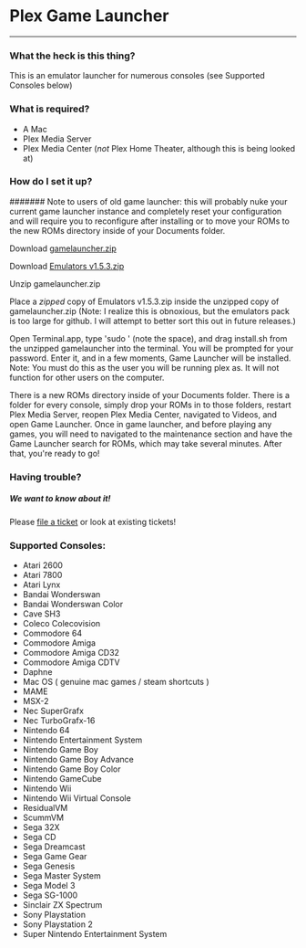# Plex Game Launcher
---
### What the heck is this thing?

This is an emulator launcher for numerous consoles (see Supported Consoles below)

### What is required?

- A Mac
- Plex Media Server
- Plex Media Center (*not* Plex Home Theater, although this is being looked at)

### How do I set it up?

####### Note to users of old game launcher: this will probably nuke your current game launcher instance and completely reset your configuration and will require you to reconfigure after installing or to move your ROMs to the new ROMs directory inside of your Documents folder.

Download [gamelauncher.zip](https://github.com/CamHenlin/PlexGameLauncher/raw/master/gamelauncher.zip)

Download [Emulators v1.5.3.zip](http://dl.dropbox.com/u/9111377/Emulators%20v1.5.3.zip)

Unzip gamelauncher.zip

Place a *zipped* copy of Emulators v1.5.3.zip inside the unzipped copy of gamelauncher.zip (Note: I realize this is obnoxious, but the emulators pack is too large for github. I will attempt to better sort this out in future releases.)

Open Terminal.app, type 'sudo ' (note the space), and drag install.sh from the unzipped gamelauncher into the terminal. You will be prompted for your password. Enter it, and in a few moments, Game Launcher will be installed. Note: You must do this as the user you will be running plex as. It will not function for other users on the computer.

There is a new ROMs directory inside of your Documents folder. There is a folder for every console, simply drop your ROMs in to those folders, restart Plex Media Server, reopen Plex Media Center, navigated to Videos, and open Game Launcher. Once in game launcher, and before playing any games, you will need to navigated to the maintenance section and have the Game Launcher search for ROMs, which may take several minutes. After that, you're ready to go!

### Having trouble?
##### We want to know about it!

Please [file a ticket](https://github.com/CamHenlin/PlexGameLauncher/issues) or look at existing tickets!

### Supported Consoles:
- Atari 2600
- Atari 7800
- Atari Lynx
- Bandai Wonderswan
- Bandai Wonderswan Color
- Cave SH3
- Coleco Colecovision
- Commodore 64
- Commodore Amiga
- Commodore Amiga CD32
- Commodore Amiga CDTV
- Daphne
- Mac OS ( genuine mac games / steam shortcuts )
- MAME
- MSX-2
- Nec SuperGrafx
- Nec TurboGrafx-16
- Nintendo 64
- Nintendo Entertainment System
- Nintendo Game Boy
- Nintendo Game Boy Advance
- Nintendo Game Boy Color
- Nintendo GameCube
- Nintendo Wii
- Nintendo Wii Virtual Console
- ResidualVM
- ScummVM
- Sega 32X
- Sega CD
- Sega Dreamcast
- Sega Game Gear
- Sega Genesis
- Sega Master System
- Sega Model 3
- Sega SG-1000
- Sinclair ZX Spectrum
- Sony Playstation
- Sony Playstation 2
- Super Nintendo Entertainment System